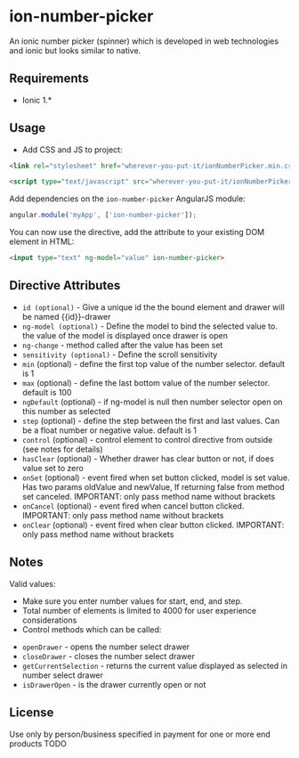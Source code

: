 # ion-number-picker

An ionic number picker (spinner) which is developed in web technologies and ionic but looks similar to native.

## Requirements

- Ionic 1.*

## Usage

- Add CSS and JS to project:

```html
<link rel="stylesheet" href="wherever-you-put-it/ionNumberPicker.min.css">

<script type="text/javascript" src="wherever-you-put-it/ionNumberPicker.min.js"></script>
```

Add dependencies on the `ion-number-picker` AngularJS module:

```javascript
angular.module('myApp', ['ion-number-picker']);
```

You can now use the directive, add the attribute to your existing DOM element in HTML:
```html
<input type="text" ng-model="value" ion-number-picker>
```

## Directive Attributes

- `id (optional)` - Give a unique id the the bound element and drawer will be named {{id}}-drawer
- `ng-model (optional)` - Define the model to bind the selected value to. the value of the model is displayed once drawer is open
- `ng-change` - method called after the value has been set
- `sensitivity (optional)` - Define the scroll sensitivity
- `min` (optional) - define the first top value of the number selector. default is 1
- `max` (optional) - define the last bottom value of the number selector. default is 100
- `ngDefault` (optional) - if ng-model is null then number selector open on this number as selected
- `step` (optional) - define the step between the first and last values. Can be a float number or negative value. default is 1
- `control` (optional) - control element to control directive from outside (see notes for details)
- `hasClear` (optional) - Whether drawer has clear button or not, if does value set to zero
- `onSet` (optional) - event fired when set button clicked, model is set value. Has two params oldValue and newValue, If returning false from method set canceled. IMPORTANT: only pass method name without brackets
- `onCancel` (optional) - event fired when cancel button clicked. IMPORTANT: only pass method name without brackets
- `onClear` (optional) - event fired when clear button clicked. IMPORTANT: only pass method name without brackets


## Notes

Valid values:
- Make sure you enter number values for start, end, and step.
- Total number of elements is limited to 4000 for user experience considerations
- Control methods which can be called:
 * `openDrawer` - opens the number select drawer
 * `closeDrawer` - closes the number select drawer
 * `getCurrentSelection` - returns the current value displayed as selected in number select drawer
 * `isDrawerOpen` - is the drawer currently open or not

## License
Use only by person/business specified in payment for one or more end products
TODO
